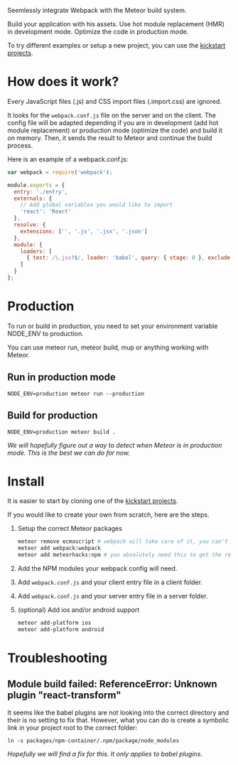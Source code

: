Seemlessly integrate Webpack with the Meteor build system.

Build your application with his assets. Use hot module replacement (HMR) in development mode. Optimize the code in production mode.

To try different examples or setup a new project, you can use the [kickstart projects](https://github.com/thereactivestack/kickstart).

# How does it work?
Every JavaScript files (.js) and CSS import files (.import.css) are ignored.

It looks for the `webpack.conf.js` file on the server and on the client. The config file will be adapted depending if you are in development (add hot module replacement) or production mode (optimize the code) and build it on memory. Then, it sends the result to Meteor and continue the build process.

Here is an example of a webpack.conf.js:

```javascript
var webpack = require('webpack');

module.exports = {
  entry: './entry',
  externals: {
    // Add global variables you would like to import
    'react': 'React'
  },
  resolve: {
    extensions: ['', '.js', '.jsx', '.json']
  },
  module: {
    loaders: [
      { test: /\.jsx?$/, loader: 'babel', query: { stage: 0 }, exclude: /node_modules/ }
    ]
  }
};
```

# Production
To run or build in production, you need to set your environment variable NODE_ENV to production.

You can use meteor run, meteor build, mup or anything working with Meteor.

## Run in production mode
`NODE_ENV=production meteor run --production`

## Build for production
`NODE_ENV=production meteor build .`

*We will hopefully figure out a way to detect when Meteor is in production mode. This is the best we can do for now.*

# Install
It is easier to start by cloning one of the [kickstart projects](https://github.com/thereactivestack/kickstart).

If you would like to create your own from scratch, here are the steps.

1. Setup the correct Meteor packages
    ```bash
    meteor remove ecmascript # webpack will take care of it, you can't keep both
    meteor add webpack:webpack
    meteor add meteorhacks:npm # you absolutely need this to get the relevant NPM modules
    ```

1. Add the NPM modules your webpack config will need.

1. Add `webpack.conf.js` and your client entry file in a client folder.

1. Add `webpack.conf.js` and your server entry file in a server folder.

1. (optional) Add ios and/or android support
    ```bash
    meteor add-platform ios
    meteor add-platform android
    ```

# Troubleshooting

## Module build failed: ReferenceError: Unknown plugin "react-transform"
It seems like the babel plugins are not looking into the correct directory and their is no setting to fix that. However, what you can do is create a symbolic link in your project root to the correct folder:

`ln -s packages/npm-container/.npm/package/node_modules`

*Hopefully we will find a fix for this. It only applies to babel plugins.*
